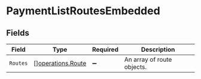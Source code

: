 # PaymentListRoutesEmbedded


## Fields

| Field                                                  | Type                                                   | Required                                               | Description                                            |
| ------------------------------------------------------ | ------------------------------------------------------ | ------------------------------------------------------ | ------------------------------------------------------ |
| `Routes`                                               | [][operations.Route](../../models/operations/route.md) | :heavy_minus_sign:                                     | An array of route objects.                             |